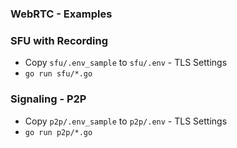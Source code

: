 ### WebRTC - Examples

### SFU with Recording

- Copy `sfu/.env_sample` to `sfu/.env` - TLS Settings
- `go run sfu/*.go`

### Signaling - P2P

- Copy `p2p/.env_sample` to `p2p/.env` - TLS Settings
- `go run p2p/*.go`
